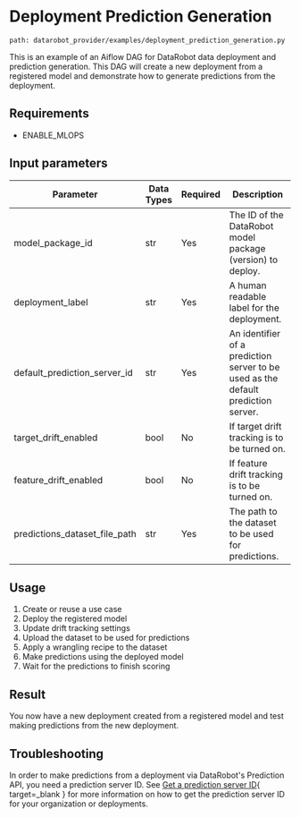 # Deployment Prediction Generation
`path: datarobot_provider/examples/deployment_prediction_generation.py`

This is an example of an Aiflow DAG for DataRobot data deployment and prediction generation.
This DAG will create a new deployment from a registered model and demonstrate how to generate predictions from the deployment.

## Requirements

* ENABLE_MLOPS

## Input parameters
| Parameter                     | Data Types | Required | Description                                                                       |
|-------------------------------|------------|----------|-----------------------------------------------------------------------------------|
| model_package_id              | str        | Yes      | The ID of the DataRobot model package (version) to deploy.                        |
| deployment_label              | str        | Yes      | A human readable label for the deployment.                                        |
| default_prediction_server_id  | str        | Yes      | An identifier of a prediction server to be used as the default prediction server. |
| target_drift_enabled          | bool       | No       | If target drift tracking is to be turned on.                                      |
| feature_drift_enabled         | bool       | No       | If feature drift tracking is to be turned on.                                     |
| predictions_dataset_file_path | str        | Yes      | The path to the dataset to be used for predictions.                               |

## Usage

1. Create or reuse a use case
2. Deploy the registered model
3. Update drift tracking settings
4. Upload the dataset to be used for predictions
5. Apply a wrangling recipe to the dataset
6. Make predictions using the deployed model
7. Wait for the predictions to finish scoring

## Result

You now have a new deployment created from a registered model and test making predictions from the new deployment.

## Troubleshooting
In order to make predictions from a deployment via DataRobot's Prediction API, you need a prediction server ID.
See [Get a prediction server ID](https://docs.datarobot.com/en/docs/api/reference/predapi/pred-server-id.html){ target=_blank } for more information on how to get the prediction server ID for your organization or deployments.
